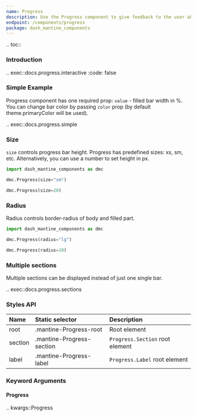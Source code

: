 ```yaml
---
name: Progress
description: Use the Progress component to give feedback to the user about the status of a task with label, sections, etc.
endpoint: /components/progress
package: dash_mantine_components
---
```


.. toc::

### Introduction

.. exec::docs.progress.interactive
    :code: false

### Simple Example

Progress component has one required prop: `value` - filled bar width in %. You can change bar color by passing `color`
prop (by default theme.primaryColor will be used).

.. exec::docs.progress.simple

### Size

`size` controls progress bar height. Progress has predefined sizes: xs, sm, etc.
Alternatively, you can use a number to set height in px.

```python
import dash_mantine_components as dmc

dmc.Progress(size="sm")

dmc.Progress(size=20)
```

### Radius

Radius controls border-radius of body and filled part.

```python
import dash_mantine_components as dmc

dmc.Progress(radius="lg")

dmc.Progress(radius=10)
```

### Multiple sections

Multiple sections can be displayed instead of just one single bar.

.. exec::docs.progress.sections

### Styles API

| Name    | Static selector           | Description                     |
|:--------|:--------------------------|:--------------------------------|
| root    | .mantine-Progress-root    | Root element                    |
| section | .mantine-Progress-section | `Progress.Section` root element |
| label   | .mantine-Progress-label   | `Progress.Label` root element   |

### Keyword Arguments

#### Progress

.. kwargs::Progress
